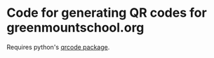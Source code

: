 # Code for generating QR codes for greenmountschool.org

Requires python's [qrcode package](https://pypi.org/project/qrcode/).

